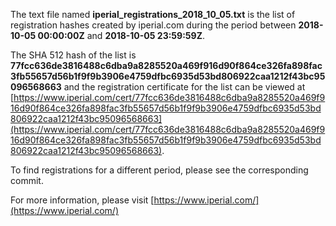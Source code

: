 The text file named **iperial_registrations_2018_10_05.txt** is the list of registration hashes created by iperial.com during the period between **2018-10-05 00:00:00Z** and **2018-10-05 23:59:59Z**.

The SHA 512 hash of the list is **77fcc636de3816488c6dba9a8285520a469f916d90f864ce326fa898fac3fb55657d56b1f9f9b3906e4759dfbc6935d53bd806922caa1212f43bc95096568663** and the registration certificate for the list can be viewed at [https://www.iperial.com/cert/77fcc636de3816488c6dba9a8285520a469f916d90f864ce326fa898fac3fb55657d56b1f9f9b3906e4759dfbc6935d53bd806922caa1212f43bc95096568663](https://www.iperial.com/cert/77fcc636de3816488c6dba9a8285520a469f916d90f864ce326fa898fac3fb55657d56b1f9f9b3906e4759dfbc6935d53bd806922caa1212f43bc95096568663).

To find registrations for a different period, please see the corresponding commit.

For more information, please visit [https://www.iperial.com/](https://www.iperial.com/)
